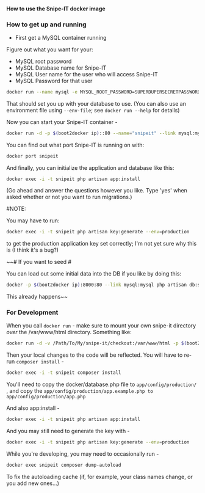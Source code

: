 #### How to use the Snipe-IT docker image #####

### How to get up and running ###

* First get a MySQL container running

Figure out what you want for your:

* MySQL root password
* MySQL Database name for Snipe-IT
* MySQL User name for the user who will access Snipe-IT
* MySQL Password for that user

```sh
docker run --name mysql -e MYSQL_ROOT_PASSWORD=SUPERDUPERSECRETPASSWORD -e MYSQL_DATABASE=snipeit -e MYSQL_USER=snipeit -e MYSQL_PASSWORD=tinglewingler -d -p $(boot2docker ip)::3306 mysql
```

That should set you up with your database to use. (You can also use an environment file using ```--env-file```; see ```docker run --help``` for details)

Now you can start your Snipe-IT container -
```sh
docker run -d -p $(boot2docker ip)::80 --name="snipeit" --link mysql:mysql snipeit 
```

You can find out what port Snipe-IT is running on with:

```sh
docker port snipeit
```

And finally, you can initialize the application and database like this:

```sh
docker exec -i -t snipeit php artisan app:install
```

(Go ahead and answer the questions however you like. Type 'yes' when asked whether or not you want to run migrations.)

#NOTE:

You may have to run:

```sh
docker exec -i -t snipeit php artisan key:generate --env=production
```

to get the production application key set correctly; I'm not yet sure why this is (I think it's a bug?)

~~# If you want to seed #

You can load out some initial data into the DB if you like by doing this:

```sh
docker -p $(boot2docker ip):8000:80 --link mysql:mysql php artisan db:seed
```

This already happens~~

### For Development ###

When you call ```docker run``` - make sure to mount your own snipe-it directory *over* the /var/www/html directory. Something like:

```sh
docker run -d -v /Path/To/My/snipe-it/checkout:/var/www/html -p $(boot2docker ip)::80  --name="snipeit" --link mysql:mysql snipeit
```

Then your local changes to the code will be reflected. You will have to re-run ```composer install``` - 

```sh
docker exec -i -t snipeit composer install
```

You'll need to copy the docker/database.php file to ```app/config/production/``` , and copy the ```app/config/production/app.example.php to app/config/production/app.php```

And also app:install - 

```sh
docker exec -i -t snipeit php artisan app:install
```

And you may still need to generate the key with - 

```sh
docker exec -i -t snipeit php artisan key:generate --env=production
```
While you're developing, you may need to occasionally run -

```sh
docker exec snipeit composer dump-autoload
```

To fix the autoloading cache (if, for example, your class names change, or you add new ones...)
